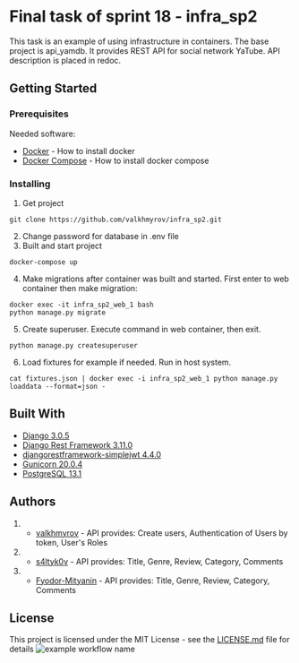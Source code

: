 # Final task of sprint 18 - infra_sp2
This task is an example of using infrastructure in containers. The base project is api_yamdb. It provides REST API for social network YaTube. API description is  placed in redoc.
## Getting Started
### Prerequisites
Needed software:
* [Docker](https://docs.docker.com/engine/install/) - How to install docker
* [Docker Compose](https://docs.docker.com/compose/install/) - How to install docker compose
### Installing
1. Get project
```
git clone https://github.com/valkhmyrov/infra_sp2.git
```
2. Change password for database in .env file
3. Built and start project
```
docker-compose up
```
4. Make migrations after container was built and started. First enter to web container then make migration:
```
docker exec -it infra_sp2_web_1 bash
python manage.py migrate
```
5. Create superuser. Execute command in web container, then exit.
```
python manage.py createsuperuser
```
6. Load fixtures for example if needed. Run in host system.
```
cat fixtures.json | docker exec -i infra_sp2_web_1 python manage.py loaddata --format=json -
```
## Built With
* [Django 3.0.5](https://www.djangoproject.com/)
* [Django Rest Framework 3.11.0](https://www.django-rest-framework.org/)
* [djangorestframework-simplejwt 4.4.0](https://pypi.org/project/djangorestframework-simplejwt/)
* [Gunicorn 20.0.4](https://gunicorn.org/)
* [PostgreSQL 13.1](https://www.postgresql.org/)
## Authors
1. * [valkhmyrov](https://github.com/valkhmyrov) - API provides: Create users, Authentication of Users by token, User's Roles 
2. * [s4ltyk0v](https://github.com/s4ltyk0v) - API provides: Title, Genre, Review, Category, Comments
3. * [Fyodor-Mityanin](https://github.com/Fyodor-Mityanin) - API provides: Title, Genre, Review, Category, Comments
## License
This project is licensed under the MIT License - see the [LICENSE.md](LICENSE.md) file for details
![example workflow name](https://github.com/valkhmyrov/yamdb_final/workflows/Greet%20Everyone/badge.svg)
